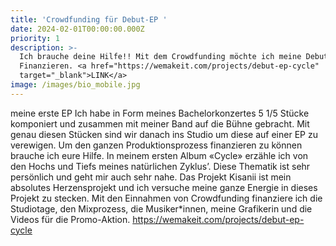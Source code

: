 ```yaml
---
title: 'Crowdfunding für Debut-EP '
date: 2024-02-01T00:00:00.000Z
priority: 1
description: >-
  Ich brauche deine Hilfe!! Mit dem Crowdfunding möchte ich meine Debut-EP Cicle
  Finanzieren. <a href="https://wemakeit.com/projects/debut-ep-cycle"
  target="_blank">LINK</a>
image: /images/bio_mobile.jpg
---
```


meine erste EP  Ich habe in Form meines Bachelorkonzertes 5 1/5 Stücke komponiert und zusammen mit meiner Band auf die Bühne gebracht. Mit genau diesen Stücken sind wir danach ins Studio um diese auf einer EP zu verewigen. Um den ganzen Produktionsprozess finanzieren zu können brauche ich eure Hilfe. In meinem ersten Album «Cycle» erzähle ich von den Hochs und Tiefs meines natürlichen Zyklus’. Diese Thematik ist sehr persönlich und geht mir auch sehr nahe. Das Projekt Kisanii ist mein absolutes Herzensprojekt und ich versuche meine ganze Energie in dieses Projekt zu stecken. Mit den Einnahmen von Crowdfunding finanziere ich die Studiotage, den Mixprozess, die Musiker*innen, meine Grafikerin und die Videos für die Promo-Aktion. <a href="https://wemakeit.com/projects/debut-ep-cycle" target="_blank">https://wemakeit.com/projects/debut-ep-cycle</a>
